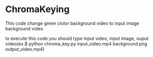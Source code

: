 # ChromaKeying
This code change green clolor background video to input image background video

to execute this code you should type input video, input image, ouput video(ex.$ python chroma_key.py  input_video.mp4  background.png output_video.mp4)
